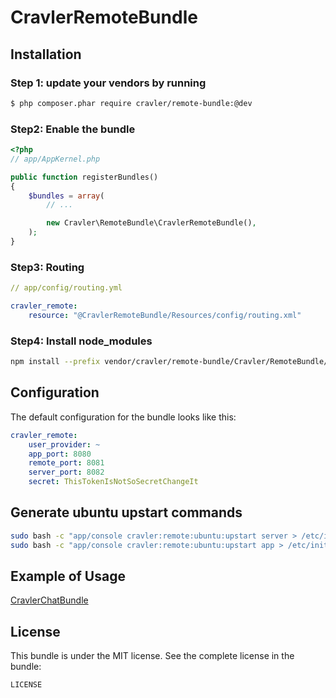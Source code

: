 CravlerRemoteBundle
======================

## Installation

### Step 1: update your vendors by running

``` bash
$ php composer.phar require cravler/remote-bundle:@dev
```

### Step2: Enable the bundle

``` php
<?php
// app/AppKernel.php

public function registerBundles()
{
    $bundles = array(
        // ...

        new Cravler\RemoteBundle\CravlerRemoteBundle(),
    );
}
```

### Step3: Routing

``` yaml
// app/config/routing.yml

cravler_remote:
    resource: "@CravlerRemoteBundle/Resources/config/routing.xml"
```

### Step4: Install node_modules

``` bash
npm install --prefix vendor/cravler/remote-bundle/Cravler/RemoteBundle/Resources/nodejs
```

## Configuration

The default configuration for the bundle looks like this:

``` yaml
cravler_remote:
    user_provider: ~
    app_port: 8080
    remote_port: 8081
    server_port: 8082
    secret: ThisTokenIsNotSoSecretChangeIt
```

## Generate ubuntu upstart commands

``` bash
sudo bash -c "app/console cravler:remote:ubuntu:upstart server > /etc/init/cravler-remote-server.conf"
sudo bash -c "app/console cravler:remote:ubuntu:upstart app > /etc/init/cravler-remote-app.conf"
```

## Example of Usage

[CravlerChatBundle](https://github.com/cravler/CravlerChatBundle)

## License

This bundle is under the MIT license. See the complete license in the bundle:

```
LICENSE
```